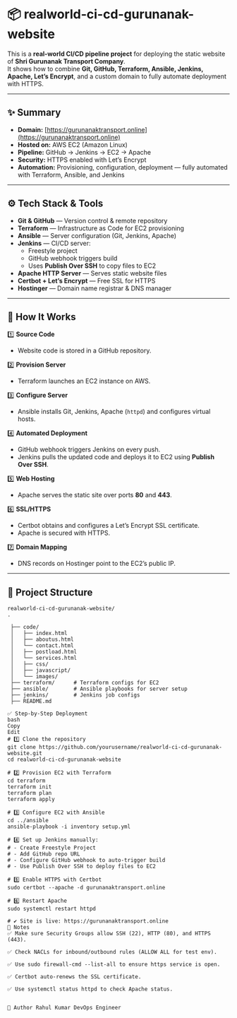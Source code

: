 # 📦 realworld-ci-cd-gurunanak-website

This is a **real-world CI/CD pipeline project** for deploying the static website of **Shri Gurunanak Transport Company**.  
It shows how to combine **Git, GitHub, Terraform, Ansible, Jenkins, Apache, Let’s Encrypt**, and a custom domain to fully automate deployment with HTTPS.

---

## ✨ Summary

- **Domain:** [https://gurunanaktransport.online](https://gurunanaktransport.online)  
- **Hosted on:** AWS EC2 (Amazon Linux)
- **Pipeline:** GitHub → Jenkins → EC2 → Apache
- **Security:** HTTPS enabled with Let’s Encrypt
- **Automation:** Provisioning, configuration, deployment — fully automated with Terraform, Ansible, and Jenkins

---

## ⚙️ Tech Stack & Tools

- **Git & GitHub** — Version control & remote repository
- **Terraform** — Infrastructure as Code for EC2 provisioning
- **Ansible** — Server configuration (Git, Jenkins, Apache)
- **Jenkins** — CI/CD server:
  - Freestyle project
  - GitHub webhook triggers build
  - Uses **Publish Over SSH** to copy files to EC2
- **Apache HTTP Server** — Serves static website files
- **Certbot + Let’s Encrypt** — Free SSL for HTTPS
- **Hostinger** — Domain name registrar & DNS manager

---

## 🚀 How It Works

1️⃣ **Source Code**  
   - Website code is stored in a GitHub repository.

2️⃣ **Provision Server**  
   - Terraform launches an EC2 instance on AWS.

3️⃣ **Configure Server**  
   - Ansible installs Git, Jenkins, Apache (`httpd`) and configures virtual hosts.

4️⃣ **Automated Deployment**  
   - GitHub webhook triggers Jenkins on every push.
   - Jenkins pulls the updated code and deploys it to EC2 using **Publish Over SSH**.

5️⃣ **Web Hosting**  
   - Apache serves the static site over ports **80** and **443**.

6️⃣ **SSL/HTTPS**  
   - Certbot obtains and configures a Let’s Encrypt SSL certificate.
   - Apache is secured with HTTPS.

7️⃣ **Domain Mapping**  
   - DNS records on Hostinger point to the EC2’s public IP.

---

## 📂 Project Structure

```plaintext
realworld-ci-cd-gurunanak-website/
.

 ├── code/
 │   ├── index.html
 │   ├── aboutus.html
 │   └── contact.html
 │   ├── postload.html
 │   └── services.html
 │   ├── css/
 │   ├── javascript/
 │   └── images/
 ├── terraform/      # Terraform configs for EC2
 ├── ansible/        # Ansible playbooks for server setup
 ├── jenkins/        # Jenkins job configs
 ├── README.md

✅ Step-by-Step Deployment
bash
Copy
Edit
# 1️⃣ Clone the repository
git clone https://github.com/yourusername/realworld-ci-cd-gurunanak-website.git
cd realworld-ci-cd-gurunanak-website

# 2️⃣ Provision EC2 with Terraform
cd terraform
terraform init
terraform plan
terraform apply

# 3️⃣ Configure EC2 with Ansible
cd ../ansible
ansible-playbook -i inventory setup.yml

# 4️⃣ Set up Jenkins manually:
# - Create Freestyle Project
# - Add GitHub repo URL
# - Configure GitHub webhook to auto-trigger build
# - Use Publish Over SSH to deploy files to EC2

# 5️⃣ Enable HTTPS with Certbot
sudo certbot --apache -d gurunanaktransport.online

# 6️⃣ Restart Apache
sudo systemctl restart httpd

# ✔️ Site is live: https://gurunanaktransport.online
📝 Notes
✅ Make sure Security Groups allow SSH (22), HTTP (80), and HTTPS (443).

✅ Check NACLs for inbound/outbound rules (ALLOW ALL for test env).

✅ Use sudo firewall-cmd --list-all to ensure https service is open.

✅ Certbot auto-renews the SSL certificate.

✅ Use systemctl status httpd to check Apache status.


👤 Author Rahul Kumar DevOps Engineer 
